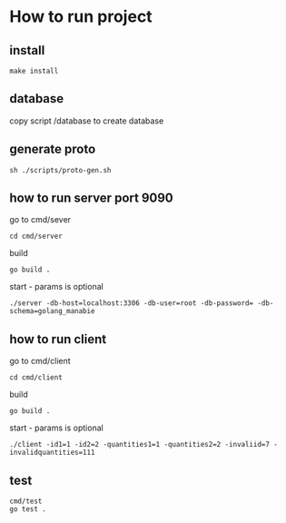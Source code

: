 # How to run project


## install
```
make install
````

## database
copy script /database to create database

## generate proto
```
sh ./scripts/proto-gen.sh
```


## how to run server port 9090
go to cmd/sever
```
cd cmd/server
```

build 
```
go build .
```

start - params is optional
```
./server -db-host=localhost:3306 -db-user=root -db-password= -db-schema=golang_manabie
```


## how to run client
go to cmd/client
```
cd cmd/client
```

build 
```
go build .
```

start - params is optional
```
./client -id1=1 -id2=2 -quantities1=1 -quantities2=2 -invaliid=7 -invalidquantities=111
```


## test
```
cmd/test
go test .
```